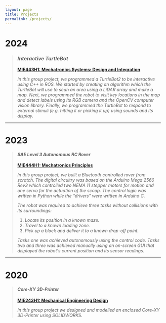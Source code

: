 ```yaml
---
layout: page
title: Projects
permalink: /projects/
---
```


# 2024

>### ***Interactive TurtleBot***
>
>[**MIE443H1: Mechatronics Systems: Design and Integration**](https://engineering.calendar.utoronto.ca/course/mie443h1)
>
>*In this group project, we programmed a TurtleBot2 to be interactive using C++ in ROS. We started by creating an algorithm which the TurtleBot will use to scan an area using a LiDAR array and make a map. Next, we programmed the robot to visit key locations in the map and detect labels using its RGB camera and the OpenCV computer vision library. Finally, we programmed the TurtleBot to respond to external stimuli (e.g. hitting it or picking it up) using sounds and its display.*

---

# 2023

>#### ***SAE Level 3 Autonomous RC Rover***
>
>[**MIE444H1: Mechatronics Principles**](https://engineering.calendar.utoronto.ca/course/mie444h1)
>
>*In this group project, we built a Bluetooth controlled rover from scratch. The digital circuitry was based on the Arduino Mega 2560 Rev3 which controlled two NEMA 11 stepper motors for motion and one servo for the actuation of the scoop. The control logic was written in Python while the "drivers" were written in Arduino C.*
>
>*The robot was required to achieve three tasks without collisions with its surroundings:*
>
>1. *Locate its position in a known maze.*
>2. *Travel to a known loading zone.*
>3. *Pick up a block and deliver it to a known drop-off point.*
>
>*Tasks one was achieved autonomously using the control code. Tasks two and three was achieved manually using an on-screen GUI that displayed the robot's current position and its sensor readings.*

---

# 2020

>#### ***Core-XY 3D-Printer***
>
>[**MIE243H1: Mechanical Engineering Design**](https://engineering.calendar.utoronto.ca/course/mie243h1)
>
>*In this group project we designed and modelled an enclosed Core-XY 3D-Printer using SOLIDWORKS.*
